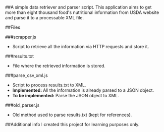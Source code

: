 ##A simple data retriever and parser script.
This application aims to get more than eight thousand food's nutritional information from USDA website and parse it to a processable XML file.

##Files

###scrapper.js
- Script to retrieve all the information via HTTP requests and store it.

###results.txt
- File where the retrieved information is stored.

###parse_csv_xml.js
- Script to process results.txt to XML. 
- __Implemented:__ All the information is already parsed to a JSON object.
- __To be implemented:__ Parse the JSON object to XML.

###old_parser.js
- Old method used to parse results.txt (kept for references).




##Additional info
I created this project for learning purposes only.
